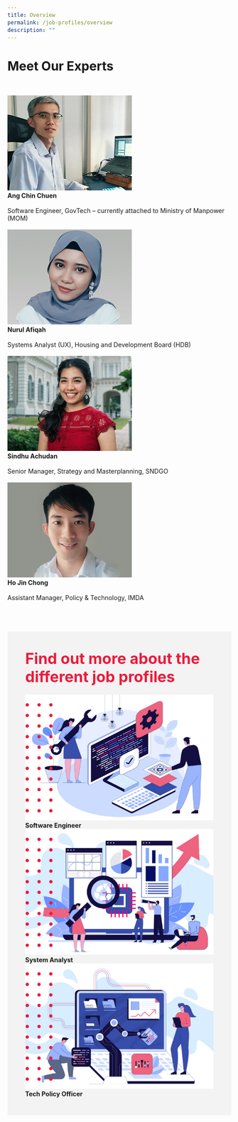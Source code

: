```yaml
---
title: Overview
permalink: /job-profiles/overview
description: ""
---
```

# Meet Our Experts

<br><div class="row" >
	
<div class="col"> 
<a href="/job-profiles/software-engineer/ang-chin-chuen"><img src="images/ang-chin-chuen.jpg" alt="Ang Chin Chuen"></a><br>
		<div class="header"><b>Ang Chin Chuen</b></div><br>
		<div class="para">Software Engineer, GovTech – currently attached to Ministry of Manpower (MOM)</span>
</div>
<br>

</div>
	<div class="col"> 
<a href="/job-profiles/systems-analyst/nurul-afiqah"><img src="images/nurul-afiqah.jpg" alt="Nurul Afiqah"></a><br>
	<div class="header"><b>Nurul Afiqah</b></div><br>
	<div class="para">Systems Analyst (UX), Housing and Development Board (HDB)
</div>
<br>

</div>
	<div class="col"> 
<a href="/job-profiles/tech-policy/sindhu"><img src="images/sindhu-achudan.jpg" alt="Sindhu Achudan"></a><br>
	<div class="header"><b>Sindhu Achudan</b></div><br>
	<div class="para">Senior Manager, Strategy and Masterplanning, SNDGO
</div>
<br></div></div>

<div class="row">
<div class="col"> 
<a href="/job-profiles/tech-policy/ho-jin-chong"><img src="images/ho-jin-chong.jpg" alt="Ho Jin Chong"></a><br>
		<div class="header"><b>Ho Jin Chong</b></div><br>
		<div class="para">Assistant Manager, Policy & Technology, IMDA
</div>
<br>

</div>
	<div class="col"> 
<br>

</div>
	<div class="col"> 
</div>
<br></div>


<br>
<div class="row" style="background-color: #f3f3f3; padding: 20px 20px 20px 20px;">

<div class="row" style="font-size:34px; font-weight: 700; color: #ed1a3b; background-color: #f3f3f3; padding: 20px 20px 20px 20px;"> Find out more about the different job profiles</div>
	
<div class="row" style="background-color: #f3f3f3; padding: 0px 20px 20px 20px;">	
	<div class="col"> 
<a href="/job-profiles/software-engineer/overview"><img src="/images/job-profile-se1.jpg" alt="Ang Chin Chuen"></a><br>
		<div class="header"><b>Software Engineer</b></div>

</div>
	<div class="col"> 
<a href="/job-profiles/systems-analyst/overview"><img src="/images/job-profile-sa1.jpg" alt="Nurul Afiqah"></a><br>
	<div class="header"><b>System Analyst</b></div>

</div>
	<div class="col"> 
<a href="/job-profiles/tech-policy/overview"><img src="/images/job-profile-1.jpg" alt="Sindhu Achudan"></a><br>
	<div class="header"><b>Tech Policy Officer</b></div>
</div></div>